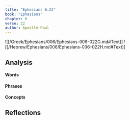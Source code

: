 ```yaml
---
title: "Ephesians 6:22"
book: "Ephesians"
chapter: 6
verse: 22
author: Apostle Paul
---
```

![[/Greek/Ephesians/006/Ephesians-006-022G.md#Text]]
![[/Hebrew/Ephesians/006/Ephesians-006-022H.md#Text]]

## Analysis

#### Words

#### Phrases

#### Concepts

## Reflections
